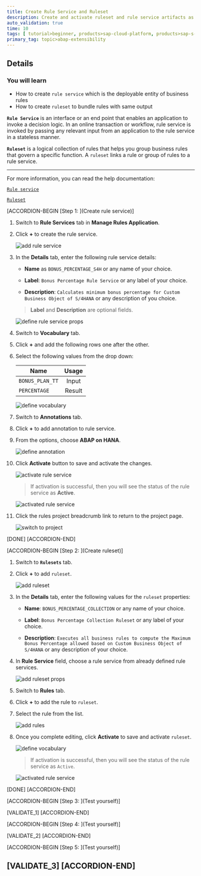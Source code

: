 ```yaml
---
title: Create Rule Service and Ruleset
description: Create and activate ruleset and rule service artifacts as part of Bonus Plan Percentage Calculation rules project.
auto_validation: true
time: 10
tags: [ tutorial>beginner, products>sap-cloud-platform, products>sap-s-4hana]
primary_tag: topic>abap-extensibility
---
```


## Details
### You will learn
  - How to create `rule service` which is the deployable entity of business rules
  - How to create `ruleset` to bundle rules with same output

**`Rule Service`** is an interface or an end point that enables an application to invoke a decision logic. In an online transaction or workflow, rule service is invoked by passing any relevant input from an application to the rule service in a stateless manner.

**`Ruleset`** is a logical collection of rules that helps you group business rules that govern a specific function. A `ruleset` links a rule or group of rules to a rule service.

---
For more information, you can read the help documentation:

[`Rule service`](https://help.sap.com/viewer/9d7cfeaba766433eaea8a29fdb8a688c/Cloud/en-US/f9343c0da1be4f60b70771f71354106f.html)

[`Ruleset`](https://help.sap.com/viewer/9d7cfeaba766433eaea8a29fdb8a688c/Cloud/en-US/06e5b6b31a04499d9fc11717fada03e6.html)

[ACCORDION-BEGIN [Step 1: ](Create rule service)]

1.	Switch to **Rule Services** tab in **Manage Rules Application**.

2.	Click **+** to create the rule service.

    ![add rule service](addruleservice.png)

3. In the **Details** tab, enter the following rule service details:

    - **Name** as `BONUS_PERCENTAGE_S4H` or any name of your choice.

    - **Label**: `Bonus Percentage Rule Service` or any label of your choice.

    - **Description**: `Calculates minimum bonus percentage for Custom Business Object of S/4HANA` or any description of you choice.

    > **Label** and **Description** are optional fields.

    ![define rule service props](defineprops.png)

4. Switch to **Vocabulary** tab.

5. Click **+** and add the following rows one after the other.

6. Select the following values from the drop down:

    | Name            | Usage   |
    | --------------  |:-------:|
    | `BONUS_PLAN_TT` | Input   |
    | `PERCENTAGE`    | Result  |

    ![define vocabulary](definevocab.png)

7. Switch to **Annotations** tab.

8. Click **+** to add annotation to rule service.

9. From the options, choose **ABAP on HANA**.

    ![define annotation](defineannotation.png)

10.	Click **Activate** button to save and activate the changes.

    ![activate rule service](activateruleservice.png)

    > If activation is successful, then you will see the status of the rule service as **Active**.

      ![activated rule service](activatedruleservice.png)

11. Click the rules project breadcrumb link to return to the project page.

    ![switch to project](projectbreadcrumb.png)

[DONE]
[ACCORDION-END]

[ACCORDION-BEGIN [Step 2: ](Create ruleset)]

1.  Switch to **`Rulesets`** tab.

2.	Click **+** to add `ruleset`.

    ![add ruleset](addruleset.png)

3.  In the **Details** tab, enter the following values for the `ruleset` properties:

    - **Name**: `BONUS_PERCENTAGE_COLLECTION` or any name of your choice.

    - **Label**: `Bonus Percentage Collection Ruleset` or any label of your choice.

    - **Description**: `Executes all business rules to compute the Maximum Bonus Percentage allowed based on Custom Business Object of S/4HANA` or any description of your choice.

4.  In **Rule Service** field, choose a rule service from already defined rule services.

      ![add ruleset props](rulesetprops.png)

5.  Switch to **Rules** tab.

6.  Click **+** to add the rule to `ruleset`.

7.  Select the rule from the list.

    ![add rules](addrules.png)

8.  Once you complete editing, click **Activate** to save and activate `ruleset`.

    ![define vocabulary](activateruleset.png)

    > If activation is successful, then you will see the status of the rule service as `Active`.

      ![activated rule service](activatedruleset.png)

[DONE]
[ACCORDION-END]

[ACCORDION-BEGIN [Step 3: ](Test yourself)]

[VALIDATE_1]
[ACCORDION-END]

[ACCORDION-BEGIN [Step 4: ](Test yourself)]

[VALIDATE_2]
[ACCORDION-END]

[ACCORDION-BEGIN [Step 5: ](Test yourself)]

[VALIDATE_3]
[ACCORDION-END]
---

